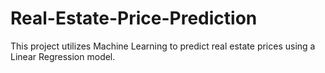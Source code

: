 # Real-Estate-Price-Prediction
This project utilizes Machine Learning to predict real estate prices using a Linear Regression model.
